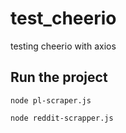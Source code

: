 # test_cheerio
testing cheerio with axios

## Run the project

```node pl-scraper.js```

```node reddit-scrapper.js```
